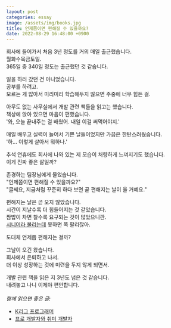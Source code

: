 ```yaml
---
layout: post
categories: essay
image: /assets/img/books.jpg
title: 언제쯤이면 편해질 수 있을까요?
date: 2022-08-29 16:48:00 +0900
---
```


회사에 들어가서 처음 3년 정도를 거의 매일 출근했습니다.  
월화수목금토일.  
365일 중 340일 정도는 출근했던 것 같습니다.

일을 하러 갔던 건 아니었습니다.  
공부를 하려고.  
모르는 게 많아서 미리미리 학습해두지 않으면 주중에 너무 힘든 걸.

아무도 없는 사무실에서 개발 관련 책들을 읽고는 했습니다.  
책상에 앉아 있으면 마음이 편했습니다.  
'와, 오늘 끝내주는 걸 배웠어. 내일 이걸 써먹어야지.'

매일 배우고 실력이 늘어서 기쁜 날들이었지만 가끔은 한탄스러웠습니다.  
'하... 이렇게 살아서 뭐하나.'

추석 연휴에도 회사에 나와 있는 제 모습이 처량하게 느껴지기도 했습니다.  
이게 진짜 좋은 삶일까?

존경하는 팀장님에게 물었습니다.  
"언제쯤이면 편해질 수 있을까요?"  
"글쎄요, 지금처럼 꾸준히 하다 보면 곧 편해지는 날이 올 거예요."

편해지는 날은 곧 오지 않았습니다.  
시간이 지날수록 더 힘들어지는 것 같았습니다.    
짬밥이 차면 찰수록 요구되는 것이 많았으니깐.  
[시니어라 불리는데](/essay/2015/02/03/시니어-프로그래머.html) 못하면 쪽 팔리잖아.

도대체 언제쯤 편해지는 걸까?

그날이 오긴 왔습니다.  
회사에서 은퇴하고 나서.  
더 이상 성장하는 것에 미련을 두지 않게 되면서.  

개발 관련 책을 읽은 지 3년도 넘은 것 같습니다.  
내려놓고 나니 이제야 편안합니다.
<br>
<br>
*함께 읽으면 좋은 글:*
* [K리그 프로그래머](/essay/2021/10/20/K리그-프로그래머.html)
* [프로 개발자와 취미 개발자](/essay/2021/11/20/프로-개발자와-취미-개발자.html)
